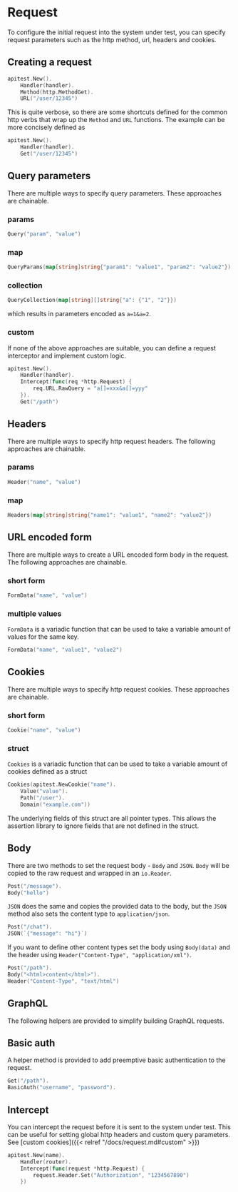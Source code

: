 # Request

To configure the initial request into the system under test, you can specify request parameters such as the http method, url, headers and cookies.

## Creating a request

```go
apitest.New().
	Handler(handler).
	Method(http.MethodGet).
	URL("/user/12345")
```

This is quite verbose, so there are some shortcuts defined for the common http verbs that wrap up the `Method` and `URL` functions. The example can be more concisely defined as

```go
apitest.New().
	Handler(handler).
	Get("/user/12345")
```

## Query parameters

There are multiple ways to specify query parameters. These approaches are chainable.

### params

```go
Query("param", "value")
```

### map

```go
QueryParams(map[string]string{"param1": "value1", "param2": "value2"})
```

### collection

```go
QueryCollection(map[string][]string{"a": {"1", "2"}})
```

which results in parameters encoded as `a=1&a=2`. 

### custom

If none of the above approaches are suitable, you can define a request interceptor and implement custom logic.

```go
apitest.New().
	Handler(handler).
	Intercept(func(req *http.Request) {
		req.URL.RawQuery = "a[]=xxx&a[]=yyy"
	}).
	Get("/path")
```

## Headers

There are multiple ways to specify http request headers. The following approaches are chainable.

### params

```go
Header("name", "value")
```

### map

```go
Headers(map[string]string{"name1": "value1", "name2": "value2"})
```

## URL encoded form

There are multiple ways to create a URL encoded form body in the request. The following approaches are chainable.

### short form

```go
FormData("name", "value")
```

### multiple values

`FormData` is a variadic function that can be used to take a variable amount of values for the same key.

```go
FormData("name", "value1", "value2")
```

## Cookies

There are multiple ways to specify http request cookies. These approaches are chainable.

### short form

```go
Cookie("name", "value")
```

### struct

`Cookies` is a variadic function that can be used to take a variable amount of cookies defined as a struct

```go
Cookies(apitest.NewCookie("name").
	Value("value").
	Path("/user").
	Domain("example.com"))
```

The underlying fields of this struct are all pointer types. This allows the assertion library to ignore fields that are not defined in the struct.

## Body

There are two methods to set the request body - `Body` and `JSON`. `Body` will be copied to the raw request and wrapped in an `io.Reader`.

```go
Post("/message").
Body("hello")
``` 
 
`JSON` does the same and copies the provided data to the body, but the `JSON` method also sets the content type to `application/json`.

```go
Post("/chat").
JSON(`{"message": "hi"}`)
```

If you want to define other content types set the body using `Body(data)` and the header using `Header("Content-Type", "application/xml")`.

```go
Post("/path").
Body("<html>content</html>").
Header("Content-Type", "text/html")
```

## GraphQL

The following helpers are provided to simplify building GraphQL requests.


## Basic auth

A helper method is provided to add preemptive basic authentication to the request. 

```go
Get("/path").
BasicAuth("username", "password").
```

## Intercept

You can intercept the request before it is sent to the system under test. This can be useful for setting global http headers and custom query parameters.
See [custom cookies]({{< relref "/docs/request.md#custom" >}})

```go
apitest.New(name).
	Handler(router).
	Intercept(func(request *http.Request) {
		request.Header.Set("Authorization", "1234567890")
	})
```